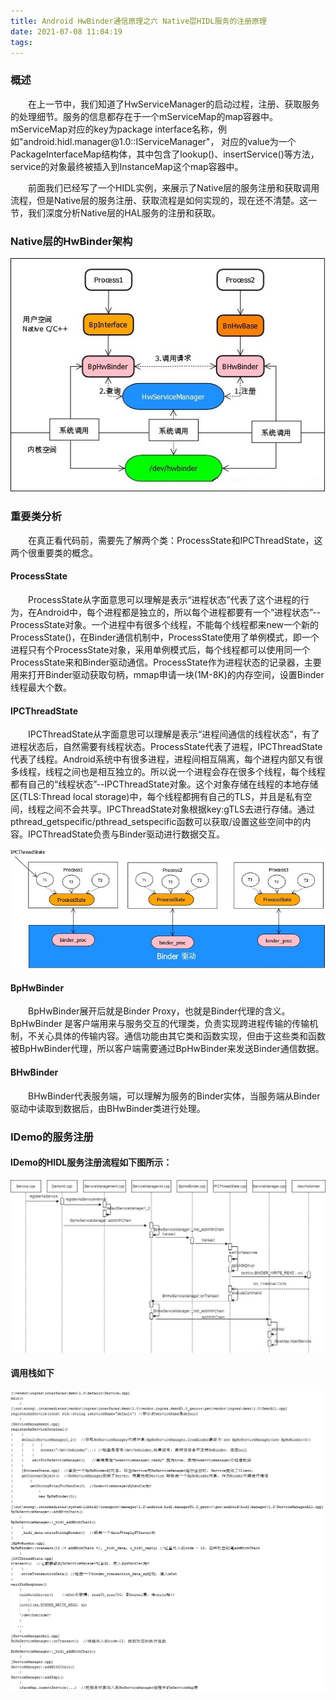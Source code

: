 ```yaml
---
title: Android HwBinder通信原理之六 Native层HIDL服务的注册原理
date: 2021-07-08 11:04:19
tags:
---
```


### 概述

<p style="text-indent:2em">在上一节中，我们知道了HwServiceManager的启动过程，注册、获取服务的处理细节。服务的信息都存在于一个mServiceMap的map容器中。mServiceMap对应的key为package interface名称，例如"android.hidl.manager@1.0::IServiceManager"， 对应的value为一个PackageInterfaceMap结构体，其中包含了lookup()、insertService()等方法，service的对象最终被插入到InstanceMap这个map容器中。</p><p style="text-indent:2em">前面我们已经写了一个HIDL实例，来展示了Native层的服务注册和获取调用流程，但是Native层的服务注册、获取流程是如何实现的，现在还不清楚。这一节，我们深度分析Native层的HAL服务的注册和获取。</p>

### Native层的HwBinder架构

![Native层的HwBinder架构](Android-HwBinder通信原理之六-Native层HIDL服务的注册原理/Native层的HwBinder架构.jpg)

### 重要类分析

<p style="text-indent:2em">在真正看代码前，需要先了解两个类：ProcessState和IPCThreadState，这两个很重要类的概念。</p>

#### ProcessState

<p style="text-indent:2em">ProcessState从字面意思可以理解是表示“进程状态”代表了这个进程的行为，在Android中，每个进程都是独立的，所以每个进程都要有一个“进程状态”--ProcessState对象。一个进程中有很多个线程，不能每个线程都来new一个新的ProcessState()，在Binder通信机制中，ProcessState使用了单例模式，即一个进程只有个ProcessState对象，采用单例模式后，每个线程都可以使用同一个ProcessState来和Binder驱动通信。ProcessState作为进程状态的记录器，主要用来打开Binder驱动获取句柄，mmap申请一块(1M-8K)的内存空间，设置Binder线程最大个数。</p>

#### IPCThreadState

<p style="text-indent:2em">IPCThreadState从字面意思可以理解是表示“进程间通信的线程状态”，有了进程状态后，自然需要有线程状态。ProcessState代表了进程，IPCThreadState代表了线程。Android系统中有很多进程，进程间相互隔离，每个进程内部又有很多线程，线程之间也是相互独立的。所以说一个进程会存在很多个线程，每个线程都有自己的“线程状态”--IPCThreadState对象。这个对象存储在线程的本地存储区(TLS:Thread local storage)中，每个线程都拥有自己的TLS，并且是私有空间，线程之间不会共享。IPCThreadState对象根据key:gTLS去进行存储。通过pthread_getspecific/pthread_setspecific函数可以获取/设置这些空间中的内容。IPCThreadState负责与Binder驱动进行数据交互。</p>

![IPCThreadState](Android-HwBinder通信原理之六-Native层HIDL服务的注册原理/IPCThreadState.jpg)

#### BpHwBinder

<p style="text-indent:2em">BpHwBinder展开后就是Binder Proxy，也就是Binder代理的含义。BpHwBinder 是客户端用来与服务交互的代理类，负责实现跨进程传输的传输机制，不关心具体的传输内容。通信功能由其它类和函数实现，但由于这些类和函数被BpHwBinder代理，所以客户端需要通过BpHwBinder来发送Binder通信数据。


#### BHwBinder

<p style="text-indent:2em">BHwBinder代表服务端，可以理解为服务的Binder实体，当服务端从Binder驱动中读取到数据后，由BHwBinder类进行处理。</p>

### IDemo的服务注册

#### IDemo的HIDL服务注册流程如下图所示：

![IDemo的HIDL服务注册流程](Android-HwBinder通信原理之六-Native层HIDL服务的注册原理/IDemo的HIDL服务注册流程.jpg)

#### 调用栈如下

![调用栈](Android-HwBinder通信原理之六-Native层HIDL服务的注册原理/调用栈.png)















